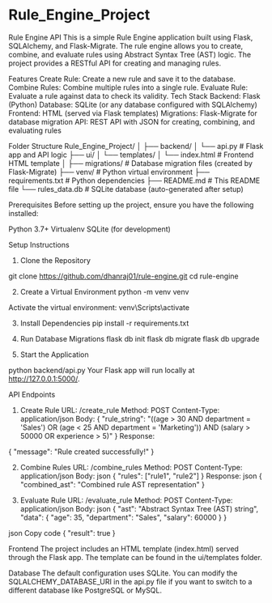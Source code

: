 # Rule_Engine_Project
 
Rule Engine API
This is a simple Rule Engine application built using Flask, SQLAlchemy, and Flask-Migrate. The rule engine allows you to create, combine, and evaluate rules using Abstract Syntax Tree (AST) logic. The project provides a RESTful API for creating and managing rules.

Features
Create Rule: Create a new rule and save it to the database.
Combine Rules: Combine multiple rules into a single rule.
Evaluate Rule: Evaluate a rule against data to check its validity.
Tech Stack
Backend: Flask (Python)
Database: SQLite (or any database configured with SQLAlchemy)
Frontend: HTML (served via Flask templates)
Migrations: Flask-Migrate for database migration
API: REST API with JSON for creating, combining, and evaluating rules

Folder Structure
Rule_Engine_Project/
│
├── backend/
│   └── api.py           # Flask app and API logic
├── ui/
│   └── templates/
│       └── index.html   # Frontend HTML template
│
├── migrations/          # Database migration files (created by Flask-Migrate)
├── venv/                # Python virtual environment
├── requirements.txt     # Python dependencies
├── README.md            # This README file
└── rules_data.db        # SQLite database (auto-generated after setup)

Prerequisites
Before setting up the project, ensure you have the following installed:

Python 3.7+
Virtualenv
SQLite (for development)

Setup Instructions
1. Clone the Repository

git clone https://github.com/dhanraj01/rule-engine.git
cd rule-engine


2. Create a Virtual Environment
python -m venv venv

Activate the virtual environment:
venv\Scripts\activate


3. Install Dependencies
pip install -r requirements.txt

4. Run Database Migrations
flask db init
flask db migrate
flask db upgrade

5. Start the Application

python backend/api.py
Your Flask app will run locally at http://127.0.0.1:5000/.

API Endpoints
1. Create Rule
URL: /create_rule
Method: POST
Content-Type: application/json
Body:
{
  "rule_string": "((age > 30 AND department = 'Sales') OR (age < 25 AND department = 'Marketing')) AND (salary > 50000 OR experience > 5)"
}
Response:

{
  "message": "Rule created successfully!"
}

2. Combine Rules
URL: /combine_rules
Method: POST
Content-Type: application/json
Body:
json
{
  "rules": ["rule1", "rule2"]
}
Response:
json
{
  "combined_ast": "Combined rule AST representation"
}


3. Evaluate Rule
URL: /evaluate_rule
Method: POST
Content-Type: application/json
Body:
json
{
  "ast": "Abstract Syntax Tree (AST) string",
  "data": {
    "age": 35,
    "department": "Sales",
    "salary": 60000
  }
}

json
Copy code
{
  "result": true
}


Frontend
The project includes an HTML template (index.html) served through the Flask app. The template can be found in the ui/templates folder.

Database
The default configuration uses SQLite. You can modify the SQLALCHEMY_DATABASE_URI in the api.py file if you want to switch to a different database like PostgreSQL or MySQL.
